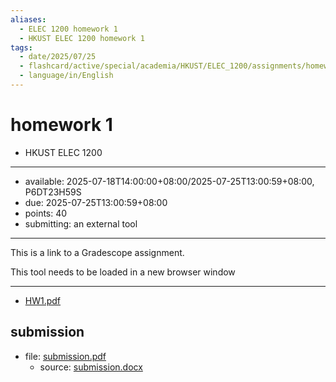 ```yaml
---
aliases:
  - ELEC 1200 homework 1
  - HKUST ELEC 1200 homework 1
tags:
  - date/2025/07/25
  - flashcard/active/special/academia/HKUST/ELEC_1200/assignments/homework_1
  - language/in/English
---
```


# homework 1

- HKUST ELEC 1200

---

- available: 2025-07-18T14:00:00+08:00/2025-07-25T13:00:59+08:00, P6DT23H59S
- due: 2025-07-25T13:00:59+08:00
- points: 40
- submitting: an external tool

---

This is a link to a Gradescope assignment.

This tool needs to be loaded in a new browser window

---

- [HW1.pdf](attachments/HW1.pdf)

## submission

- file: [submission.pdf](submission.pdf)
  - source: [submission.docx](submission.docx)
